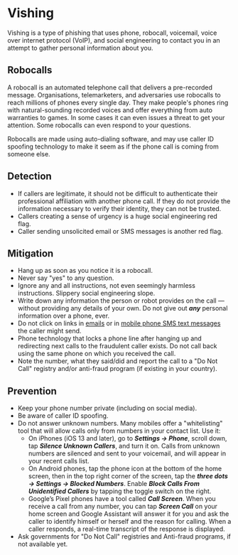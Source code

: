 # Vishing

Vishing is a type of phishing that uses phone, robocall, voicemail, voice over internet protocol (VoIP), and social engineering to contact you in an attempt to gather personal information about you.

## Robocalls

A robocall is an automated telephone call that delivers a pre-recorded message. Organisations, telemarketers, and adversaries use robocalls to reach millions of phones every single day. They make people's phones ring with natural-sounding recorded voices and offer everything from auto warranties to games. In some cases it can even issues a threat to get your attention. Some robocalls can even respond to your questions. 

Robocalls are made using auto-dialing software, and may use caller ID spoofing technology to make it seem as if the phone call is coming from someone else. 

## Detection

* If callers are legitimate, it should not be difficult to authenticate their professional affiliation with another phone call. If they do not provide the information necessary to verify their identity, they can not be trusted. 
* Callers creating a sense of urgency is a huge social engineering red flag.
* Caller sending unsolicited email or SMS messages is another red flag.

## Mitigation

* Hang up as soon as you notice it is a robocall.
* Never say "yes" to any question.
* Ignore any and all instructions, not even seemingly harmless instructions. Slippery social engineering slope.
* Write down any information the person or robot provides on the call — without providing any details of your own. Do not give out ***any*** personal information over a phone, ever.
* Do not click on links in [emails](../general/phishing.md) or in [mobile phone SMS text messages](smishing.md) the caller might send. 
* Phone technology that locks a phone line after hanging up and redirecting next calls to the fraudulent caller exists. Do not call back using the same phone on which you received the call. 
* Note the number, what they said/did and report the call to a "Do Not Call" registry and/or anti-fraud program (if existing in your country). 

## Prevention

* Keep your phone number private (including on social media).
* Be aware of caller ID spoofing.
* Do not answer unknown numbers. Many mobiles offer a "whitelisting" tool that will allow calls only from numbers in your contact list. Use it:
   * On iPhones (iOS 13 and later), go to ***Settings -> Phone***, scroll down, tap ***Silence Unknown Callers***, and turn it on. Calls from unknown numbers are silenced and sent to your voicemail, and will appear in your recent calls list.
   * On Android phones, tap the phone icon at the bottom of the home screen, then in the top right corner of the screen, tap the ***three dots -> Settings -> Blocked Numbers***. Enable ***Block Calls From Unidentified Callers*** by tapping the toggle switch on the right.
   * Google’s Pixel phones have a tool called ***Call Screen***. When you receive a call from any number, you can tap ***Screen Call*** on your home screen and Google Assistant will answer it for you and ask the caller to identify himself or herself and the reason for calling. When a caller responds, a real-time transcript of the response is displayed.
* Ask governments for "Do Not Call" registries and Anti-fraud programs, if not available yet.
